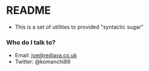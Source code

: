 # README #

* This is a set of utilities to provided "syntactic sugar"

### Who do I talk to? ###

* Email: joe@redjava.co.uk
* Twitter: @komanchi89